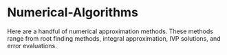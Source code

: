 # Numerical-Algorithms
Here are a handful of numerical approximation methods. These methods range from root finding methods, integral approximation, IVP solutions, and error evaluations.
